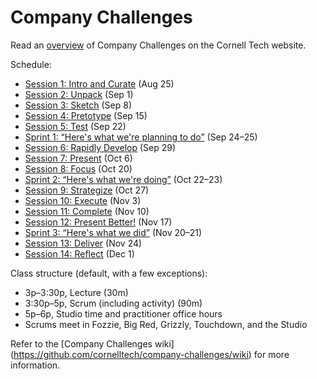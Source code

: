# Company Challenges

Read an [overview](http://tech.cornell.edu/education/practice/projects/company-challenges/challenges-overview/) of Company Challenges  on the Cornell Tech website.

Schedule:

* [Session 1: Intro and Curate](https://github.com/cornelltech/company-challenges/wiki/Syllabus#session-1-intro-and-curate) (Aug 25)
* [Session 2: Unpack](https://github.com/cornelltech/company-challenges/wiki/Syllabus#session-2-unpack) (Sep 1)
* [Session 3: Sketch](https://github.com/cornelltech/company-challenges/wiki/Syllabus#session-3-sketch) (Sep 8)
* [Session 4: Pretotype](https://github.com/cornelltech/company-challenges/wiki/Syllabus#session-4-pretotype) (Sep 15)
* [Session 5: Test](https://github.com/cornelltech/company-challenges/wiki/Syllabus#session-5-test) (Sep 22)
* [Sprint 1: “Here's what we're planning to do”](https://github.com/cornelltech/company-challenges/wiki/Syllabus#sprint-1-heres-what-were-planning-to-do) (Sep 24–25)
* [Session 6: Rapidly Develop](https://github.com/cornelltech/company-challenges/wiki/Syllabus#session-6-rapidly-develop) (Sep 29)
* [Session 7: Present](https://github.com/cornelltech/company-challenges/wiki/Syllabus#session-7-present) (Oct 6)
* [Session 8: Focus](https://github.com/cornelltech/company-challenges/wiki/Syllabus#session-8-focus) (Oct 20)
* [Sprint 2: “Here's what we're doing”](https://github.com/cornelltech/company-challenges/wiki/Syllabus#sprint-2-heres-what-were-doing) (Oct 22–23)
* [Session 9: Strategize](https://github.com/cornelltech/company-challenges/wiki/Syllabus#session-9-strategize) (Oct 27)
* [Session 10: Execute](https://github.com/cornelltech/company-challenges/wiki/Syllabus#session-10-execute) (Nov 3)
* [Session 11: Complete](https://github.com/cornelltech/company-challenges/wiki/Syllabus#session-11-complete) (Nov 10)
* [Session 12: Present Better!](https://github.com/cornelltech/company-challenges/wiki/Syllabus#session-12-present-better) (Nov 17)
* [Sprint 3: “Here's what we did”](https://github.com/cornelltech/company-challenges/wiki/Syllabus#sprint-3-heres-what-we-did) (Nov 20–21)
* [Session 13: Deliver](https://github.com/cornelltech/company-challenges/wiki/Syllabus#session-13-deliver) (Nov 24)
* [Session 14: Reflect](https://github.com/cornelltech/company-challenges/wiki/Syllabus#session-14-reflect) (Dec 1)
 
Class structure (default, with a few exceptions):
* 3p–3:30p, Lecture (30m)
* 3:30p–5p, Scrum (including activity) (90m)
* 5p–6p, Studio time and practitioner office hours
* Scrums meet in Fozzie, Big Red, Grizzly, Touchdown, and the Studio

Refer to the [Company Challenges wiki] (https://github.com/cornelltech/company-challenges/wiki) for more information.
